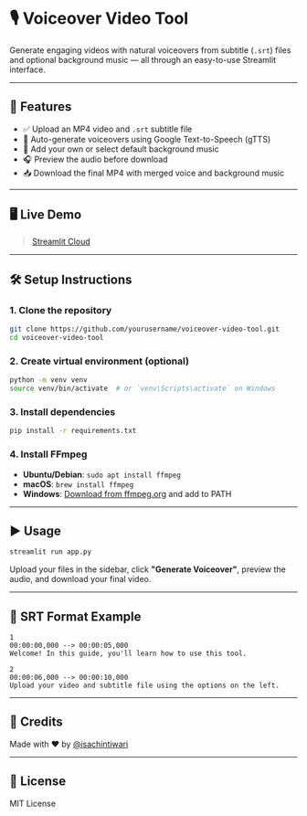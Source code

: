 # 🎙️ Voiceover Video Tool

Generate engaging videos with natural voiceovers from subtitle (`.srt`) files and optional background music — all through an easy-to-use Streamlit interface.

---

## 🚀 Features

- ✅ Upload an MP4 video and `.srt` subtitle file
- 🎤 Auto-generate voiceovers using Google Text-to-Speech (gTTS)
- 🎵 Add your own or select default background music
- 🎧 Preview the audio before download
- 📥 Download the final MP4 with merged voice and background music

---

## 🖥️ Live Demo

> [Streamlit Cloud](https://voiceover-video-generator.streamlit.app/)

---

## 🛠️ Setup Instructions

### 1. Clone the repository
```bash
git clone https://github.com/yourusername/voiceover-video-tool.git
cd voiceover-video-tool
```

### 2. Create virtual environment (optional)
```bash
python -m venv venv
source venv/bin/activate  # or `venv\Scripts\activate` on Windows
```

### 3. Install dependencies
```bash
pip install -r requirements.txt
```

### 4. Install FFmpeg

- **Ubuntu/Debian**: `sudo apt install ffmpeg`
- **macOS**: `brew install ffmpeg`
- **Windows**: [Download from ffmpeg.org](https://ffmpeg.org/download.html) and add to PATH

---

## ▶️ Usage

```bash
streamlit run app.py
```

Upload your files in the sidebar, click **"Generate Voiceover"**, preview the audio, and download your final video.

---

## 📄 SRT Format Example

```srt
1
00:00:00,000 --> 00:00:05,000
Welcome! In this guide, you'll learn how to use this tool.

2
00:00:06,000 --> 00:00:10,000
Upload your video and subtitle file using the options on the left.
```

---

## 🙌 Credits

Made with ❤️ by [@isachintiwari](https://coff.ee/isachintiwari)

---

## 📄 License

MIT License
